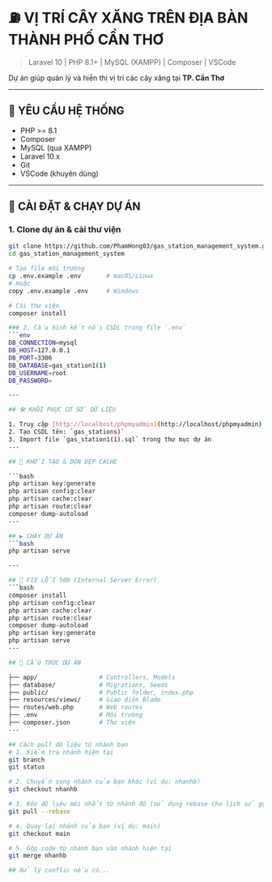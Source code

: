 # ⛽ VỊ TRÍ CÂY XĂNG TRÊN ĐỊA BÀN THÀNH PHỐ CẦN THƠ

> Laravel 10 | PHP 8.1+ | MySQL (XAMPP) | Composer | VSCode

Dự án giúp quản lý và hiển thị vị trí các cây xăng tại **TP. Cần Thơ**

---

## 🔧 YÊU CẦU HỆ THỐNG

- PHP >= 8.1
- Composer
- MySQL (qua XAMPP)
- Laravel 10.x
- Git
- VSCode (khuyên dùng)
---

## 🚀 CÀI ĐẶT & CHẠY DỰ ÁN

### 1. Clone dự án & cài thư viện
```bash
git clone https://github.com/PhamHong03/gas_station_management_system.git
cd gas_station_management_system

# Tạo file môi trường
cp .env.example .env       # macOS/Linux
# Hoặc
copy .env.example .env     # Windows

# Cài thư viện
composer install

### 2. Cấu hình kết nối CSDL trong file `.env`
```env
DB_CONNECTION=mysql
DB_HOST=127.0.0.1
DB_PORT=3306
DB_DATABASE=gas_station1(1)
DB_USERNAME=root
DB_PASSWORD=

---

## 🛠️ KHÔI PHỤC CƠ SỞ DỮ LIỆU

1. Truy cập [http://localhost/phpmyadmin](http://localhost/phpmyadmin)  
2. Tạo CSDL tên: `gas_stations)`  
3. Import file `gas_station1(1).sql` trong thư mục dự án
---

## 🔑 KHỞI TẠO & DỌN DẸP CACHE

```bash
php artisan key:generate
php artisan config:clear
php artisan cache:clear
php artisan route:clear
composer dump-autoload
---

## ▶️ CHẠY DỰ ÁN
```bash
php artisan serve

---

## 🧯 FIX LỖI 500 (Internal Server Error)
```bash
composer install
php artisan config:clear
php artisan cache:clear
php artisan route:clear
composer dump-autoload
php artisan key:generate
php artisan serve
---

## 📁 CẤU TRÚC DỰ ÁN

├── app/                 # Controllers, Models
├── database/            # Migrations, Seeds
├── public/              # Public folder, index.php
├── resources/views/     # Giao diện Blade
├── routes/web.php       # Web routes
├── .env                 # Môi trường
├── composer.json        # Thư viện
---

## Cách pull dữ liệu từ nhánh bạn
# 1. Kiểm tra nhánh hiện tại
git branch
git status

# 2. Chuyển sang nhánh của bạn khác (ví dụ: nhanhb)
git checkout nhanhb

# 3. Kéo dữ liệu mới nhất từ nhánh đó (sử dụng rebase cho lịch sử gọn)
git pull --rebase

# 4. Quay lại nhánh của bạn (ví dụ: main)
git checkout main

# 5. Gộp code từ nhánh bạn vào nhánh hiện tại
git merge nhanhb

## Xử lý conflic nếu có... 



